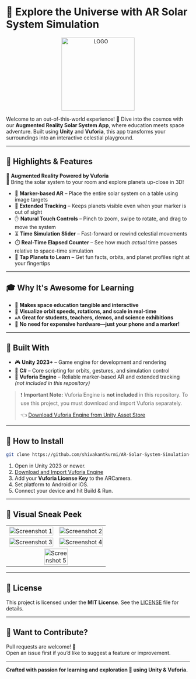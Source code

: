 # 🌠 Explore the Universe with AR Solar System Simulation

<p align="center">
  <img src="https://github.com/user-attachments/assets/1d23a220-dbdc-4c2d-817a-e54819d15e5a" alt="LOGO" width="200"/>
</p>

Welcome to an out-of-this-world experience! 🚀 Dive into the cosmos with our **Augmented Reality Solar System App**, where education meets space adventure. Built using **Unity** and **Vuforia**, this app transforms your surroundings into an interactive celestial playground.

---

## 🌟 Highlights & Features

🚖️ **Augmented Reality Powered by Vuforia**  
🔭 Bring the solar system to your room and explore planets up-close in 3D!

- 🌌 **Marker-based AR** – Place the entire solar system on a table using image targets
- 🧱 **Extended Tracking** – Keeps planets visible even when your marker is out of sight
- ✋ **Natural Touch Controls** – Pinch to zoom, swipe to rotate, and drag to move the system
- ⏳ **Time Simulation Slider** – Fast-forward or rewind celestial movements
- ⏱️ **Real-Time Elapsed Counter** – See how much *actual* time passes relative to space-time simulation
- 🦠 **Tap Planets to Learn** – Get fun facts, orbits, and planet profiles right at your fingertips

---

## 🎓 Why It's Awesome for Learning

- 🧠 **Makes space education tangible and interactive**
- 🔀 **Visualize orbit speeds, rotations, and scale in real-time**
- 🗚 **Great for students, teachers, demos, and science exhibitions**
- 🏁 **No need for expensive hardware—just your phone and a marker!**

---

## 🔧 Built With

- 🎮 **Unity 2023+** – Game engine for development and rendering
- 🧠 **C#** – Core scripting for orbits, gestures, and simulation control
- 🚁 **Vuforia Engine** – Reliable marker-based AR and extended tracking *(not included in this repository)*

> ❗ **Important Note:** Vuforia Engine is **not included** in this repository. To use this project, you must download and import Vuforia separately.
>
> 👈 [Download Vuforia Engine from Unity Asset Store](https://assetstore.unity.com/packages/templates/packs/vuforia-engine-163598)

---

## 🚀 How to Install

```bash
git clone https://github.com/shivakantkurmi/AR-Solar-System-Simulation-App.git
```

1. Open in Unity 2023 or newer.
2. [Download and Import Vuforia Engine](https://assetstore.unity.com/packages/tools/integration/vuforia-engine-ar-120472)
3. Add your **Vuforia License Key** to the ARCamera.
4. Set platform to Android or iOS.
5. Connect your device and hit Build & Run.

---

## 📸 Visual Sneak Peek

<table align="center">
  <tr>
    <td><img src="https://github.com/user-attachments/assets/3b2d1b80-14a6-4fc3-ab4f-26fdbbd0d4ea" alt="Screenshot 1" width="100%"/></td>
    <td><img src="https://github.com/user-attachments/assets/f52b54e7-f6c8-4ea4-a58c-2b10bc1f5f5f" alt="Screenshot 2" width="100%"/></td>
  </tr>
  <tr>
    <td><img src="https://github.com/user-attachments/assets/d01f22b3-3092-4cc7-9b92-e7490389b48d" alt="Screenshot 3" width="100%"/></td>
    <td><img src="https://github.com/user-attachments/assets/4665e1f0-dcac-43be-99b0-2ba3036c2459" alt="Screenshot 4" width="100%"/></td>
  </tr>
  <tr>
    <td colspan="2" align="center">
      <img src="https://github.com/user-attachments/assets/05c2cd75-b00c-4c96-9303-a90d5444e15f" alt="Screenshot 5" width="50%"/>
    </td>
  </tr>
</table>

---

## 📜 License

This project is licensed under the **MIT License**. See the [LICENSE](LICENSE) file for details.

---

## 🤝 Want to Contribute?

Pull requests are welcome! 🚧  
Open an issue first if you’d like to suggest a feature or improvement.

---

**Crafted with passion for learning and exploration 🌌 using Unity & Vuforia.**

